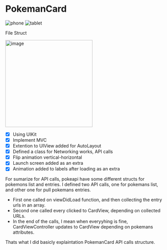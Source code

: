 # PokemanCard

<p align="center">
 
![phone](https://user-images.githubusercontent.com/96667197/157189233-99a7f41c-23a8-4abf-965f-051ff5ab771c.gif)
![tablet](https://user-images.githubusercontent.com/96667197/157189135-62851f24-c494-4b65-b66c-2d8bd92c64b8.gif)


  
</p>

File Struct 

<img width="273" alt="image" src="https://user-images.githubusercontent.com/96667197/157189658-f8cf2de0-75c8-4bd4-aa0f-739d47e272d3.png">


- [x] Using UIKit
- [x] Implement MVC
- [x] Extention to UIView added for AutoLayout
- [x] Defined a class for Networking works, API calls 
- [x] Flip animation vertical-horizontal
- [x] Launch screen added as an extra
- [x] Animation added to labels after loading as an extra

For sumarize for API calls, pokeapi have some different structs for pokemons list and entries. 
I defined two API calls, one for pokemans list, and other one for pull pokemans entries.

- First one called on viewDidLoad function, and then collecting the entry urls in an array.
- Second one called every clicked to CardView, depending on collected URLs.
- In the end of the calls, I mean when everyyhing is fine, CardViewController updates to CardView depending on pokemans attributes.

Thats what I did basicly explaintation PokemanCard API calls structure.
